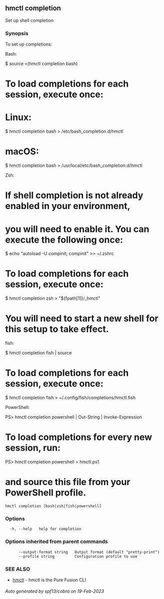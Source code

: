 ## hmctl completion

Set up shell completion

### Synopsis

To set up completions:

Bash:

  $ source <(hmctl completion bash)

  # To load completions for each session, execute once:
  # Linux:
  $ hmctl completion bash > /etc/bash_completion.d/hmctl
  # macOS:
  $ hmctl completion bash > /usr/local/etc/bash_completion.d/hmctl

Zsh:

  # If shell completion is not already enabled in your environment,
  # you will need to enable it.  You can execute the following once:

  $ echo "autoload -U compinit; compinit" >> ~/.zshrc

  # To load completions for each session, execute once:
  $ hmctl completion zsh > "${fpath[1]}/_hmctl"

  # You will need to start a new shell for this setup to take effect.

fish:

  $ hmctl completion fish | source

  # To load completions for each session, execute once:
  $ hmctl completion fish > ~/.config/fish/completions/hmctl.fish

PowerShell:

  PS> hmctl completion powershell | Out-String | Invoke-Expression

  # To load completions for every new session, run:
  PS> hmctl completion powershell > hmctl.ps1
  # and source this file from your PowerShell profile.


```
hmctl completion [bash|zsh|fish|powershell]
```

### Options

```
  -h, --help   help for completion
```

### Options inherited from parent commands

```
      --output-format string   Output format (default "pretty-print")
      --profile string         Configuration profile to use
```

### SEE ALSO

* [hmctl](hmctl.md)	 - hmctl is the Pure Fusion CLI

###### Auto generated by spf13/cobra on 19-Feb-2023
